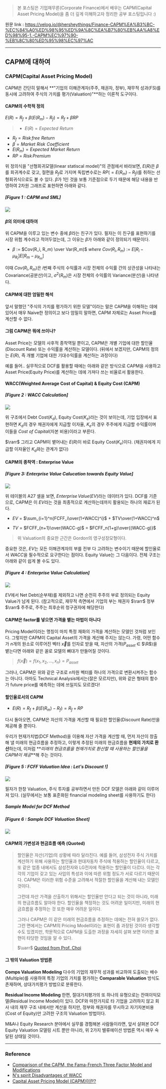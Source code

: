 > 본 포스팅은 기업재무론(Corporate Finance)에서 배우는 CAPM(Capital Asset Pricing Model)을 좀 더 깊게 이해하고자 정리한 공부 포스팅입니다 :)

원문 link : https://velog.io/@hersheythings/Finance-CAPM%EA%B3%BC-%EC%84%A0%ED%98%95%ED%9A%8C%EA%B7%80%EB%AA%A8%ED%98%95-1.-CAPM%EC%97%90-%EB%8C%80%ED%95%98%EC%97%AC

----
## CAPM에 대하여
### CAPM(Capital Asset Pricing Model)
CAPM은 간단히 말해서 **"기업의 이해관계자(주주, 채권자, 정부), 재무적 성과(FS)를 동시에 고려하여 주식의 가치를 평가(Valuation)"**하는 이론적 도구이다.

#### CAPM의 수학적 정의

 $E(R) = R_f+\beta(E(R_m)-R_f) = R_f+\beta RP$
> * $E(R) = Expected\,\,Return$
* $R_f = Risk\,free\,\,Return$
* $\beta = Market\,\,Risk\,\,Coefficient$
* $E(R_m) = Expected\,\,Market\,\,Return$
* $RP$ $=$ $Risk\, Premium$

위 정의식을 "선형회귀모델(linear statiscal model)"의 관점에서 바라보면, $E(R)$은 $\beta$를 회귀계수로 갖고, 절편을 $R_f$로 가지며 독립변수로는 $RP(=E(R_m)-R_f)$를 취하는 선형회귀식으로도 볼 수 있다. $\beta$가 1인 것을 보통 기준점으로 두기 때문에 해당 내용을 반영하여 2차원 그래프로 표현하면 아래와 같다.

##### [Figure 1 : CAPM and SML]
![](https://images.velog.io/images/hersheythings/post/86ffd054-8e37-4b8a-94d9-8f6520c14519/image.png)

#### $\beta$의 의미에 대하여
위 CAPM을 이루고 있는 변수 중에 $\beta$라는 친구가 있다. 필자는 이 친구를 표현하기를 시장 위험 계수라고 적어두었는데, 그 이유는 $\beta$가 아래와 같이 정의되기 때문이다.

* $\beta$ $:=$ $Cov(R_i, R_m) \over Var(R_m)$
$where$ 
$Cov(R_i, R_m)$ $:=$ $E[R_i-\mu_{R_i}]$$E[R_m-\mu_{R_m}]$


이때 $Cov(R_i,R_m)$은 $i$번째 주식의 수익률과 시장 전체의 수익률 간의 상관성을 나타내는 Covariance(공분산)이고, $\sigma^2(R_m)$은 시장 전체의 수익률의 Variance(분산)을 나타낸다.

#### CAPM에 대한 엄밀한 해석
앞서 말했던 "주식의 가치를 평가하기 위한 모델"이라는 말은 CAPM을 이해하는 데에 있어서 매우 Naive한 정의이고 보다 엄밀히 말하면, CAPM 자체로는 Asset Price를 계산할 수 없다. 

#### 그럼 CAPM은 뭐에 쓰이나?
Asset Price는 모델의 사후적 종착역일 뿐이고, CAPM은 개별 기업에 대한 할인율(Discount Rate) 또는 수익률을 계산하는 모델이다. (뒤에서 보겠지만, CAPM의 정의는 $E(R)$, 즉 개별 기업에 대한 기대수익률을 계산하는 과정이다) 

예를 들어.. 실무적으로 DCF를 활용할 때에는 아래와 같은 방식으로 CAPM을 사용하고 Asset Price(Equity Price)를 계산하는 데에 가져다 쓰는 비율로서 활용한다.

#### WACC(Weighted Average Cost of Capital) & Equity Cost (CAPM)
##### [Figure 2 : WACC Calculation]
![](https://images.velog.io/images/hersheythings/post/06ac504a-b7a3-42f8-9f83-7634f90be7e9/image.png)

위 구조에서 Debt Cost($K_d$), Equity Cost($K_e$)라는 것이 보이는데, 기업 입장에서 표현하면 $K_d$의 경우 채권자에게 지급할 이자율, $K_e$의 경우 주주에게 지급할 수익률이며 이들을 $Cost$ $of$ $Capital$(자본 비용)이라고 부른다.

$\rarr$ 그리고 CAPM이 뱉어내는 $E(R)$이 바로 Equity Cost($K_e$)이다. (채권자에게 지급할 이자율인 $K_d$와는 관계가 없다)

#### CAPM의 종착역 : Enterprise Value
##### [Figure 3: Enterprise Value Calucation towards Equity Value]
![](https://images.velog.io/images/hersheythings/post/df03e089-effd-4f73-9c20-30abfbfab016/image.png)

위 테이블의 A27 셀을 보면, $Enterprise\,Value(EV)$라는 데이터가 있다. DCF를 기준으로, CAPM은 이 $EV$라는 것을 최종적으로 계산하는데까지 활용되는 하나의 재료가 된다. 

* $EV$ $=$ $\sum_{i=1}^n{FCFF_i\over(1+WACC)^i}$ $+$ $TV\over(1+WACC)^n$

* $TV$ $=$ $FCFF_{n+1}\over(WACC-g)$ $=$ $FCFF_n(1+g)\over{(WACC-g)}$ 

> 위 Valuation의 중요한 근간은 Gordon의 영구성장모형이다.

중요한 것은, $EV$는 모든 이해관계자의 부를 전부 다 고려하는 변수이기 때문에 할인율로서 $WACC$을 필수적으로 요구한다는 점이다. Equity Value는 그 다음이다. 전체 구조는 아래와 같이 쉽게 볼 수도 있다.

##### [Figure 4 : Enterprise Value Calculation]
![](https://images.velog.io/images/hersheythings/post/4e16d0e0-e754-4dd4-88a2-ff0bb20bb972/image.png)

$EV$에서 Net Debt(순부채)를 제외하고 나면 순전히 주주의 부로 정의되는 Equity Value가 남게 된다. (참고적으로, 재무적 측면에서 기업의 부는 채권자 $\rarr$ 정부 $\rarr$ 주주로, 주주는 최후순위 청구권자에 해당한다)

#### CAPM은 factor를 넣으면 가격을 뱉는 마법이 아니다
Pricing Model이라는 명칭이 마치 특정 재화의 가격을 계산하는 모델인 것처럼 보인다. 그렇지만 CAPM이 Capital Asset의 가격을 계산해 주지는 않는다. 가령, 어떤 함수가 $n$개의 원소로 이루어진 벡터 $\vec x$를 인자로 받을 때, 자산의 가격($P_{asset}$ $\in$ $\R$)을 뱉는다면 아래와 같은 꼴로 모델의 뼈대가 만들어질 것이다. 

>$f(\vec x) = f(x_1, x_2,...,x_n) = P_{asset}$

그러나, CAPM은 위와 같은 구조로 $n$차원 벡터를 하나의 가격으로 변환시켜주는 함수는 아니다. 아마도 Technical Analysis에서는(잘은 모르지만), 위와 같은 형태의 함수가 future price를 예측하는 데에 쓰일지도 모르겠다!

#### 할인율로서의 CAPM
* $E(R) = R_f+\beta(E(R_m)-R_f) = R_f+RP$

다시 돌아오면, CAPM은 자산의 가격을 계산할 때 필요한 할인율(Discount Rate)만을 제공해 줄 뿐이다. 

우리가 현재가치법(DCF Method)을 이용해 자산 가격을 계산할 때, 먼저 자산이 창출해 낼 미래의 현금흐름을 추정하고, 이렇게 추정된 미래의 현금흐름을 **현재의 가치로 환산**하는데, 이처럼 **_미래의 현금흐름을 현재가치로 환산할 때 사용하는 할인율을 CAPM이 제공_**해 주는 것이다.

##### [Figure 5 : FCFF Valuation Idea : Let's Discount !]
![](https://images.velog.io/images/hersheythings/post/ba7ba057-d251-44e4-8189-9fcba9baa225/image.png)

필자가 한창 Valuation, 주식 투자를 공부하면서 만든 DCF 모델은 아래와 같이 이루어져 있다. (실무에서는 보통 표준화된 financial modeling sheet를 사용하기도 한다)

##### Sample Model for DCF Method
##### [Figure 6 : Sample DCF Valuation Sheet] 
![](https://images.velog.io/images/hersheythings/post/f5ad8fc3-b066-4e1d-8543-4742780ccee9/%E1%84%89%E1%85%B3%E1%84%8F%E1%85%B3%E1%84%85%E1%85%B5%E1%86%AB%E1%84%89%E1%85%A3%E1%86%BA%202021-11-21%20%E1%84%8B%E1%85%A9%E1%84%92%E1%85%AE%208.54.12.png)

#### CAPM의 가변성과 현금흐름 예측 (Quoted)
> 할인율은 자산(기업)의 상황에 따라 달라진다. 예를 들어, 삼성전자 주식 가치를 계산하기 위해 사용하는 할인율과 현대자동차 주식에 적용하는 할인율이 다르고, 또 같은 업종 내에서도 삼성전자와 LG전자에 적용하는 할인율이 다르다. 이는 각각의 기업이 갖고 있는 사업의 특성과 이에 따른 위험 정도가 서로 다르기 때문이다. CAPM은 이러한 위험 수준을 고려해서 적절한 할인율을 계산해 내는 모델인 것이다. 
> 
> 그런데 자산 가격을 산출하기 위해서는 할인율만 안다고 되는 것이 아니라, 미래의 현금흐름도 알아야 한다. 할인율을 책정하는 것도 어려운 일이지만, 미래의 현금흐름을 추정하는 것 또한 매우 어려운 일이다. 
>
> 그러나 CAPM은 이 같은 미래의 현금흐름을 추정하는 데에는 전혀 쓸모가 없다. 그런 면에서는 CAPM의 Pricing Model이라는 표현이 좀 과장된 것이라 생각할 수도 있겠지만, 학문적으로 CAPM을 도출한 과정을 자세히 살펴 보면 이러한 표현이 타당한 것임을 알 수 있다. 
>
> $\uarr$ [Quoted from Prof. Choi](http://sunho55.blogspot.com/2014/)

#### 그 밖의 Valuation 방법론
**Comps Valuation Modeling**
다수의 기업의 재무적 성과를 비교하여 도출되는 배수(Multiple)를 사용하여 특정 기업의 가치를 평가하는 **Comparable Valuation** 방식도 존재하며, 상대가치평가 방법으로 분류한다. 

**Residual Income Modeling**
한편, 절대가치평가의 또 하나의 유형으로는 잔여이익모델(Residual Income Model)이 있다. DCF와 마찬가지로 타 기업을 고려하지 않고 회사 내의 재무 구조 내에서만 계산을 하지만, 정부와 채권자를 무시하고 자기자본비용(Cost of Equity)만 고려한 구조의 Valuation 방법이다.

M&A나 Equity Research 분야에서 실무를 경험해본 사람들이라면, 앞서 살펴본 DCF Equity Valuation 모델링 시트 뿐만 아니라, 위 2가지 밸류에이션 방법론 역시 매우 숙달된 상태일 것이다.


----

### Reference
* [Comparison of the CAPM, the Fama-French Three Factor Model and Modifications](https://www.grin.com/document/304738)
* [N's spirit Disadvantages of WACC](https://www.google.com/url?sa=i&url=http%3A%2F%2Fwww.nsspirit-cashf.com%2Fen%2Ffinance%2Fwacc_disadvantages.html&psig=AOvVaw0zRKEoSUbPPD_exTXja7q8&ust=1637585865557000&source=images&cd=vfe&ved=0CAwQjhxqFwoTCNDc5PXAqfQCFQAAAAAdAAAAABAT)
* [Capital Asset Pricing Model (CAPM)이란?](http://sunho55.blogspot.com/2014/10/capital-asset-pricing-model-capm-i.html)
